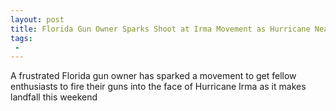 ```yaml
---
layout: post
title: Florida Gun Owner Sparks Shoot at Irma Movement as Hurricane Nears
tags:
 -
---
```

A frustrated Florida gun owner has sparked a movement to get fellow enthusiasts to fire their guns into the face of Hurricane Irma as it makes landfall this weekend
